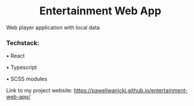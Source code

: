 

<h1 align="center">
  Entertainment Web App
</h1>
<p>
  Web player application with local data
</p>
<p>
  <h3>Techstack:</h3>
  <p>&bull; React</p>
  <p>&bull; Typescript </p>
  <p>&bull; SCSS modules</p>
</p>
<p>
  Link to my project website:
  <a href="https://paweliwanicki.github.io/entertainment-web-app/" rel="noreferrer"  target="_blank">https://paweliwanicki.github.io/entertainment-web-app/</a>
</p>
